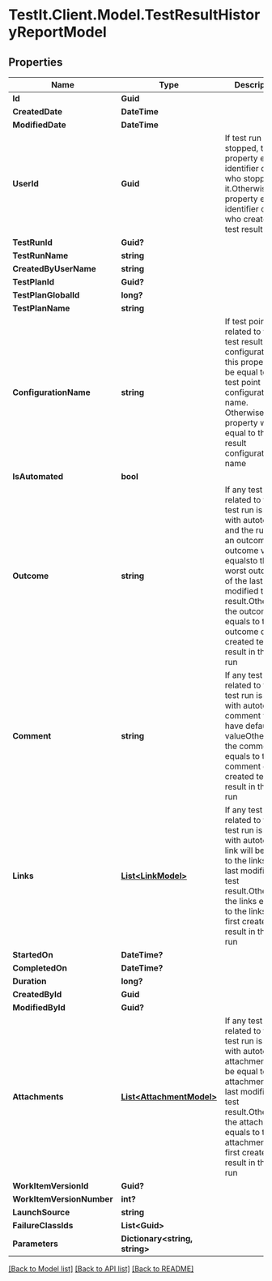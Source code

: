 # TestIt.Client.Model.TestResultHistoryReportModel

## Properties

Name | Type | Description | Notes
------------ | ------------- | ------------- | -------------
**Id** | **Guid** |  | 
**CreatedDate** | **DateTime** |  | 
**ModifiedDate** | **DateTime** |  | 
**UserId** | **Guid** | If test run was stopped, this property equals identifier of user who stopped it.Otherwise, the property equals identifier of user who created the test result | 
**TestRunId** | **Guid?** |  | [optional] 
**TestRunName** | **string** |  | [optional] 
**CreatedByUserName** | **string** |  | [optional] 
**TestPlanId** | **Guid?** |  | [optional] 
**TestPlanGlobalId** | **long?** |  | [optional] 
**TestPlanName** | **string** |  | [optional] 
**ConfigurationName** | **string** | If test point related to the test result has configuration, this property will be equal to the test point configuration name. Otherwise, this property will be equal to the test result configuration name | [optional] 
**IsAutomated** | **bool** |  | 
**Outcome** | **string** | If any test result related to the test run is linked with autotest and the run has an outcome, the outcome value equalsto the worst outcome of the last modified test result.Otherwise, the outcome equals to the outcome of first created test result in the test run | [optional] 
**Comment** | **string** | If any test result related to the test run is linked with autotest, comment will have default valueOtherwise, the comment equals to the comment of first created test result in the test run | [optional] 
**Links** | [**List&lt;LinkModel&gt;**](LinkModel.md) | If any test result related to the test run is linked with autotest, link will be equal to the links of last modified test result.Otherwise, the links equals to the links of first created test result in the test run | [optional] 
**StartedOn** | **DateTime?** |  | [optional] 
**CompletedOn** | **DateTime?** |  | [optional] 
**Duration** | **long?** |  | [optional] 
**CreatedById** | **Guid** |  | 
**ModifiedById** | **Guid?** |  | [optional] 
**Attachments** | [**List&lt;AttachmentModel&gt;**](AttachmentModel.md) | If any test result related to the test run is linked with autotest, attachments will be equal to the attachments of last modified test result.Otherwise, the attachments equals to the attachments of first created test result in the test run | [optional] 
**WorkItemVersionId** | **Guid?** |  | [optional] 
**WorkItemVersionNumber** | **int?** |  | [optional] 
**LaunchSource** | **string** |  | [optional] 
**FailureClassIds** | **List&lt;Guid&gt;** |  | [optional] 
**Parameters** | **Dictionary&lt;string, string&gt;** |  | [optional] 

[[Back to Model list]](../README.md#documentation-for-models) [[Back to API list]](../README.md#documentation-for-api-endpoints) [[Back to README]](../README.md)

